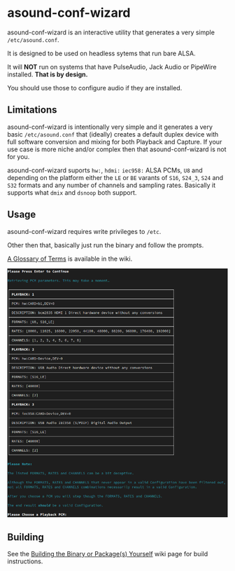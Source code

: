 # asound-conf-wizard

asound-conf-wizard is an interactive utility that generates a very simple `/etc/asound.conf`.

It is designed to be used on headless sytems that run bare ALSA.

It will **NOT** run on systems that have PulseAudio, Jack Audio or PipeWire installed. **That is by design.**

You should use those to configure audio if they are installed.

## Limitations

asound-conf-wizard is intentionally very simple and it generates a very basic `/etc/asound.conf` that (ideally) creates a default duplex device with full software conversion and mixing for both Playback and Capture. If your use case is more niche and/or complex then that asound-conf-wizard is not for you.

asound-conf-wizard suports `hw:`, `hdmi:` `iec958:` ALSA PCMs, `U8` and depending on the platform either the `LE` or `BE` varants of `S16`, `S24_3`, `S24` and `S32` formats and any number of channels and sampling rates. Basically it supports what `dmix` and `dsnoop` both support.

## Usage

asound-conf-wizard requires write privileges to `/etc`.

Other then that, basically just run the binary and follow the prompts.

[A Glossary of Terms](https://github.com/JasonLG1979/asound-conf-wizard/wiki/Glossary-of-Terms) is available in the wiki.

![screen-shot](https://github.com/JasonLG1979/asound-conf-wizard/blob/main/Screenshot.png)
## Building
See the [Building the Binary or Package(s) Yourself](https://github.com/JasonLG1979/asound-conf-wizard/wiki/Building-the-Binary-or-Package(s)-Yourself) wiki page for build instructions.
